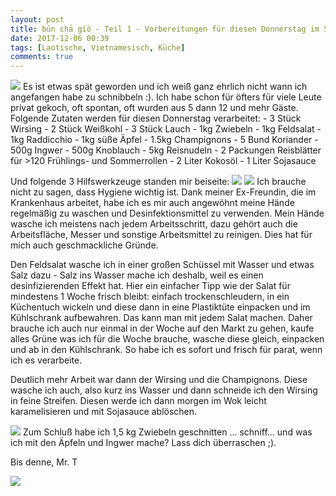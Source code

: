 ```yaml
---
layout: post
title: bún chả giò - Teil 1 - Vorbereitungen für diesen Donnerstag im Strandcafé
date: 2017-12-06 00:39
tags: [Laotische, Vietnamesisch, Küche]
comments: true
---
```

<img class="fit image" src="{{site.baseurl}}/images/2017-12-06-cover-savoy-cabbage-mushroom.jpg">
Es ist etwas spät geworden und ich weiß ganz ehrlich nicht wann ich angefangen habe zu schnibbeln :). Ich habe schon für öfters für viele Leute privat gekoch, oft spontan, oft wurden aus 5 dann 12 und mehr Gäste. Folgende Zutaten werden für diesen Donnerstag verarbeitet:
- 3 Stück Wirsing
- 2 Stück Weißkohl
- 3 Stück Lauch
- 1kg Zwiebeln
- 1kg Feldsalat
- 1kg Raddicchio
- 1kg süße Äpfel
- 1.5kg Champignons
- 5 Bund Koriander
- 500g Ingwer
- 500g Knoblauch
- 5kg Reisnudeln
- 2 Packungen Reisblätter für >120 Frühlings- und Sommerrollen
- 2 Liter Kokosöl
- 1 Liter Sojasauce

Und folgende 3 Hilfswerkzeuge standen mir beiseite:
<img class="fit image" src="{{site.baseurl}}/images/2017-12-06-messer-porto-hygiene.jpg">
<img class="image right" src="{{site.baseurl}}/images/2017-12-06-field-corn-salad.jpg">
Ich brauche nicht zu sagen, dass Hygiene wichtig ist. Dank meiner Ex-Freundin, die im Krankenhaus arbeitet, habe ich es mir auch angewöhnt meine Hände regelmäßig zu waschen und Desinfektionsmittel zu verwenden. Mein Hände wasche ich meistens nach jedem Arbeitsschritt, dazu gehört auch die Arbeitsfläche, Messer und sonstige Arbeitsmittel zu reinigen. Dies hat für mich auch geschmackliche Gründe.

Den Feldsalat wasche ich in einer großen Schüssel mit Wasser und etwas Salz dazu - Salz ins Wasser mache ich deshalb, weil es einen desinfizierenden Effekt hat. Hier ein einfacher Tipp wie der Salat für mindestens 1 Woche frisch bleibt: einfach trockenschleudern, in ein Küchentuch wickeln und diese dann in eine Plastiktüte einpacken und im Kühlschrank aufbewahren. Das kann man mit jedem Salat machen. Daher brauche ich auch nur einmal in der Woche auf den Markt zu gehen, kaufe alles Grüne was ich für die Woche brauche, wasche diese gleich, einpacken und ab in den Kühlschrank. So habe ich es sofort und frisch für parat, wenn ich es verarbeite.

Deutlich mehr Arbeit war dann der Wirsing und die Champignons. Diese wasche ich auch, also kurz ins Wasser und dann schneide ich den Wirsing in feine Streifen. Diesen werde ich dann morgen im Wok leicht karamelisieren und mit Sojasauce ablöschen.

<img class="image left" src="{{site.baseurl}}/images/2017-12-06-onions.jpg">
Zum Schluß habe ich 1,5 kg Zwiebeln geschnitten ... schniff... und was ich mit den Äpfeln und Ingwer mache? Lass dich überraschen ;).

Bis denne, Mr. T

<img class="fit image" src="{{site.baseurl}}/images/2017-12-06-ginger-apples.jpg">
